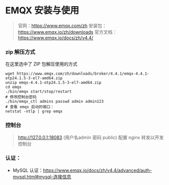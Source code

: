 # EMQX 安装与使用

> 官网：https://www.emqx.com/zh
> 安装包：https://www.emqx.io/zh/downloads
> 官方文档： https://www.emqx.io/docs/zh/v4.4/


### zip 解压方式
在这里选中了 ZIP 包解压使用的方式
```shell
wget https://www.emqx.com/zh/downloads/broker/4.4.1/emqx-4.4.1-otp24.1.5-3-el7-amd64.zip
unzip emqx-4.4.1-otp24.1.5-3-el7-amd64.zip
cd emqx
./bin/emqx start/stop/restart
# 修改控制台密码
./bin/emqx_ctl admins passwd admin admin123
# 查看 emqx 启动的端口：
netstat -ntlp | grep emqx
```

### 控制台
> http://127.0.0.1:18083 (用户名admin 密码 public)
> 配置 nginx 转发以开发控制台

### 认证：
- MySQL 认证：https://www.emqx.io/docs/zh/v4.4/advanced/auth-mysql.html#mysql-连接信息
